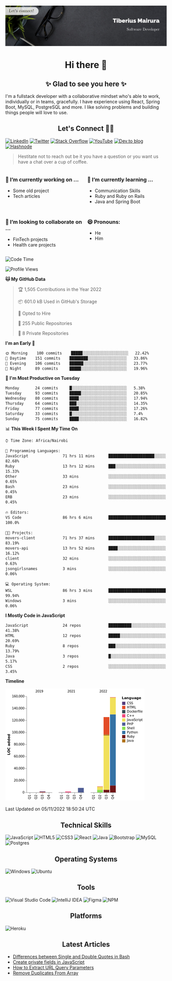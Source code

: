 ![cover-image](assets/images/banner.jpg)

<h1 align="center">
 Hi there 👋
</h1>

<h2 align="center"> ✨ Glad to see you here ✨ </h2>

I'm a fullstack developer with a collaborative mindset who's able to work, individually or in teams, gracefully. I have experience using React, Spring Boot, MySQL, PostgreSQL and more. I like solving problems and building things people will love to use.

<h2 align="center"> Let's Connect 🤝🏾 </h2>

[![LinkedIn](https://img.shields.io/badge/linkedin-%230077B5.svg?style=for-the-badge&logo=linkedin&logoColor=white)](https://www.linkedin.com/in/tiberius-mairura/) [![Twitter](https://img.shields.io/badge/Twitter-%231DA1F2.svg?style=for-the-badge&logo=Twitter&logoColor=white)](https://twitter.com/hermit_tiberius) [![Stack Overflow](https://img.shields.io/badge/-Stackoverflow-FE7A16?style=for-the-badge&logo=stack-overflow&logoColor=white)](https://stackoverflow.com/users/11869442/tiberius) [![YouTube](https://img.shields.io/badge/YouTube-%23FF0000.svg?style=for-the-badge&logo=YouTube&logoColor=white)](https://www.youtube.com/channel/UCEyv3oMzvLUv6tGs9KD_S_A) [![Dev.to blog](https://img.shields.io/badge/dev.to-0A0A0A?style=for-the-badge&logo=dev.to&logoColor=white)](https://dev.to/hermitex) [![Hashnode](https://img.shields.io/badge/Hashnode-2962FF?style=for-the-badge&logo=hashnode&logoColor=white)](https://hashnode.com/@hermitex)

> Hestitate not to reach out be it you have a question or you want us have a chat over a cup of coffee.

<div style="display: grid; gap: 0.5rem; grid-template-columns: repeat(2, 1fr);">

<div>

<h3>🔭  I’m currently working on ...</h3>

- Some old project
- Tech articles

</div>

<div>

<h3>🌱 I’m currently learning ...</h3>

- Communication Skills
- Ruby and Ruby on Rails
- Java and Spring Boot

</div>

<div>
<h3>👯 I’m looking to collaborate on ...</h3>

- FinTech projects
- Health care projects

</div>

<div>
<h3>😄 Pronouns:</h3>

- He
- Him
  
</div>

</div>

<!--START_SECTION:waka-->
![Code Time](http://img.shields.io/badge/Code%20Time-837%20hrs%2018%20mins-blue)

![Profile Views](http://img.shields.io/badge/Profile%20Views-9-blue)

**🐱 My GitHub Data** 

> 🏆 1,505 Contributions in the Year 2022
 > 
> 📦 601.0 kB Used in GitHub's Storage 
 > 
> 💼 Opted to Hire
 > 
> 📜 255 Public Repositories 
 > 
> 🔑 8 Private Repositories  
 > 
**I'm an Early 🐤** 

```text
🌞 Morning    100 commits    █████░░░░░░░░░░░░░░░░░░░░   22.42% 
🌆 Daytime    151 commits    ████████░░░░░░░░░░░░░░░░░   33.86% 
🌃 Evening    106 commits    ██████░░░░░░░░░░░░░░░░░░░   23.77% 
🌙 Night      89 commits     █████░░░░░░░░░░░░░░░░░░░░   19.96%

```
📅 **I'm Most Productive on Tuesday** 

```text
Monday       24 commits     █░░░░░░░░░░░░░░░░░░░░░░░░   5.38% 
Tuesday      93 commits     █████░░░░░░░░░░░░░░░░░░░░   20.85% 
Wednesday    80 commits     ████░░░░░░░░░░░░░░░░░░░░░   17.94% 
Thursday     64 commits     ███░░░░░░░░░░░░░░░░░░░░░░   14.35% 
Friday       77 commits     ████░░░░░░░░░░░░░░░░░░░░░   17.26% 
Saturday     33 commits     █░░░░░░░░░░░░░░░░░░░░░░░░   7.4% 
Sunday       75 commits     ████░░░░░░░░░░░░░░░░░░░░░   16.82%

```


📊 **This Week I Spent My Time On** 

```text
⌚︎ Time Zone: Africa/Nairobi

💬 Programming Languages: 
JavaScript               71 hrs 11 mins      ████████████████████░░░░░   82.68% 
Ruby                     13 hrs 12 mins      ███░░░░░░░░░░░░░░░░░░░░░░   15.33% 
Other                    33 mins             ░░░░░░░░░░░░░░░░░░░░░░░░░   0.65% 
Bash                     23 mins             ░░░░░░░░░░░░░░░░░░░░░░░░░   0.45% 
ERB                      23 mins             ░░░░░░░░░░░░░░░░░░░░░░░░░   0.45%

🔥 Editors: 
VS Code                  86 hrs 6 mins       █████████████████████████   100.0%

🐱‍💻 Projects: 
movers-client            71 hrs 37 mins      ████████████████████░░░░░   83.19% 
movers-api               13 hrs 52 mins      ████░░░░░░░░░░░░░░░░░░░░░   16.12% 
client                   32 mins             ░░░░░░░░░░░░░░░░░░░░░░░░░   0.63% 
jsongirlsnames           3 mins              ░░░░░░░░░░░░░░░░░░░░░░░░░   0.06%

💻 Operating System: 
WSL                      86 hrs 3 mins       █████████████████████████   99.94% 
Windows                  3 mins              ░░░░░░░░░░░░░░░░░░░░░░░░░   0.06%

```

**I Mostly Code in JavaScript** 

```text
JavaScript               24 repos            ██████████░░░░░░░░░░░░░░░   41.38% 
HTML                     12 repos            █████░░░░░░░░░░░░░░░░░░░░   20.69% 
Ruby                     8 repos             ███░░░░░░░░░░░░░░░░░░░░░░   13.79% 
Java                     3 repos             █░░░░░░░░░░░░░░░░░░░░░░░░   5.17% 
CSS                      2 repos             ░░░░░░░░░░░░░░░░░░░░░░░░░   3.45%

```


**Timeline**

![Chart not found](https://raw.githubusercontent.com/hermitex/hermitex/main/charts/bar_graph.png) 


 Last Updated on 05/11/2022 18:50:24 UTC
<!--END_SECTION:waka-->

<h2 align="center"> Technical Skills </h2>

![JavaScript](https://img.shields.io/badge/javascript-%23323330.svg?style=for-the-badge&logo=javascript&logoColor=%23F7DF1E) ![HTML5](https://img.shields.io/badge/html5-%23E34F26.svg?style=for-the-badge&logo=html5&logoColor=white) ![CSS3](https://img.shields.io/badge/css3-%231572B6.svg?style=for-the-badge&logo=css3&logoColor=white) ![React](https://img.shields.io/badge/react-%2320232a.svg?style=for-the-badge&logo=react&logoColor=%2361DAFB) ![Java](https://img.shields.io/badge/java-%23ED8B00.svg?style=for-the-badge&logo=java&logoColor=white) ![Bootstrap](https://img.shields.io/badge/bootstrap-%23563D7C.svg?style=for-the-badge&logo=bootstrap&logoColor=white) ![MySQL](https://img.shields.io/badge/mysql-%2300f.svg?style=for-the-badge&logo=mysql&logoColor=white) ![Postgres](https://img.shields.io/badge/postgres-%23316192.svg?style=for-the-badge&logo=postgresql&logoColor=white)

<h2 align="center"> Operating Systems </h2>

![Windows](https://img.shields.io/badge/Windows-0078D6?style=for-the-badge&logo=windows&logoColor=white) ![Ubuntu](https://img.shields.io/badge/Ubuntu-E95420?style=for-the-badge&logo=ubuntu&logoColor=white)

<h2 align="center"> Tools </h2>

![Visual Studio Code](https://img.shields.io/badge/Visual%20Studio%20Code-0078d7.svg?style=for-the-badge&logo=visual-studio-code&logoColor=white) ![IntelliJ IDEA](https://img.shields.io/badge/IntelliJIDEA-000000.svg?style=for-the-badge&logo=intellij-idea&logoColor=white) ![Figma](https://img.shields.io/badge/figma-%23F24E1E.svg?style=for-the-badge&logo=figma&logoColor=white) ![NPM](https://img.shields.io/badge/NPM-%23000000.svg?style=for-the-badge&logo=npm&logoColor=white)

<h2 align="center"> Platforms </h2>

![Heroku](https://img.shields.io/badge/heroku-%23430098.svg?style=for-the-badge&logo=heroku&logoColor=white)

 <h2 align="center">Latest Articles </h2>

- [Differences between Single and Double Quotes in Bash](https://dev.to/hermitex/differences-between-single-and-double-quotes-in-bash-3eog)
- [Create private fields in JavaScript](https://dev.to/hermitex/create-private-fields-in-javascript-3ean)
- [How to Extract URL Query Parameters](https://dev.to/hermitex/how-to-extract-url-search-parameters-4k58)
- [Remove Duplicates From Array](https://dev.to/hermitex/remove-duplicates-from-array-1d6h)
